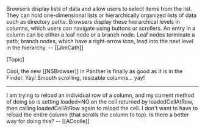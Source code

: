 Browsers display lists of data and allow users to select items from the list. They can hold one-dimensional lists or hierarchically organized lists of data such as directory paths. Browsers display these hierarchical levels in columns, which users can navigate using buttons or scrollers. An entry in a column can be either a leaf node or a branch node. Leaf nodes terminate a path; branch nodes, which have a right-arrow icon, lead into the next level in the hierarchy.  -- [[JimCath]]

[Topic]

Cool, the new [[NSBrowser]] in Panther is finally as good as it is in the Finder. Yay! Smooth scrolling, resizable columns... yay!

----
I am trying to reload an individual row of a column, and my current method of doing so is setting loaded=NO on the cell returned by loadedCellAtRow, then calling loadedCellAtRow again to reload the cell. I don't want to have to reload the entire column (that scrolls the column to top). Is there a better way for doing this?  -- [[ACoolie]]